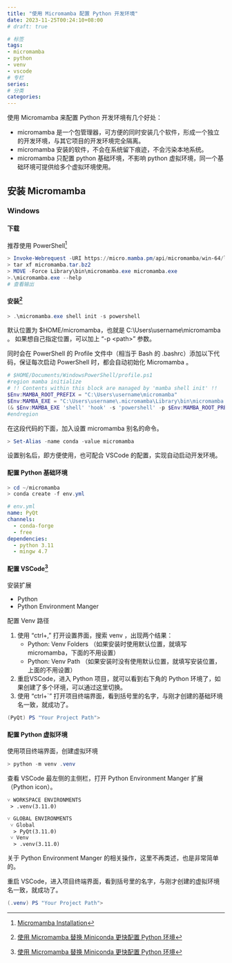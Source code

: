 ```yaml
---
title: "使用 Micromamba 配置 Python 开发环境"
date: 2023-11-25T00:24:10+08:00
# draft: true

# 标签
tags:
- micromamba
- python
- venv
- vscode
# 专栏
series:
# 分类
categories:
---
```


使用 Micromamba 来配置 Python 开发环境有几个好处：
- micromamba 是一个包管理器，可方便的同时安装几个软件，形成一个独立的开发环境，与其它项目的开发环境完全隔离。
- micromamba 安装的软件，不会在系统留下痕迹，不会污染本地系统。
- micromamba 只配置 python 基础环境，不影响 python 虚拟环境，同一个基础环境可提供给多个虚拟环境使用。

## 安装 Micromamba 

### Windows

#### 下载
推荐使用 PowerShell[^1]
```powershell
> Invoke-Webrequest -URI https://micro.mamba.pm/api/micromamba/win-64/latest -OutFile micromamba.tar.bz2
> tar xf micromamba.tar.bz2
> MOVE -Force Library\bin\micromamba.exe micromamba.exe
>.\micromamba.exe --help
# 查看输出
```

#### 安装[^2]
```powershell
> .\micromamba.exe shell init -s powershell
```
默认位置为 $HOME/micromamba，也就是 C:\Users\username\micromamba 。
如果想自己指定位置，可以加上 “-p \<path\>” 参数。

同时会在 PowerShell 的 Profile 文件中（相当于 Bash 的 .bashrc）添加以下代码，保证每次启动 PowerShell 时，都会自动初始化 Micromamba 。
```powershell
# $HOME/Documents/WindowsPowerShell/profile.ps1
#region mamba initialize
# !! Contents within this block are managed by 'mamba shell init' !!
$Env:MAMBA_ROOT_PREFIX = "C:\Users\username\micromamba"
$Env:MAMBA_EXE = "C:\Users\username\.micromamba\Library\bin\micromamba.exe"
(& $Env:MAMBA_EXE 'shell' 'hook' -s 'powershell' -p $Env:MAMBA_ROOT_PREFIX) | Out-String | Invoke-Expression
#endregion
```
在这段代码的下面，加入设置 micromamba 别名的命令。
```powershell
> Set-Alias -name conda -value micromamba
```
设置别名后，即方便使用，也可配合 VSCode 的配置，实现自动启动开发环境。

#### 配置 Python 基础环境
```powershell
> cd ~/micromamba
> conda create -f env.yml
```
```yml
# env.yml
name: PyQt
channels:
  - conda-forge
  - free
dependencies:
  - python 3.11
  - mingw 4.7
```

#### 配置 VSCode[^2]

安装扩展
- Python
- Python Environment Manger

配置 Venv 路径
1. 使用 “ctrl+,” 打开设置界面，搜索 venv ，出现两个结果：
    - Python: Venv Folders （如果安装时使用默认位置，就填写 micromamba，下面的不用设置）
    - Python: Venv Path    （如果安装时没有使用默认位置，就填写安装位置，上面的不用设置）
2. 重启VSCode，进入 Python 项目，就可以看到右下角的 Python 环境了，如果创建了多个环境，可以通过这里切换。
3. 使用 “ctrl+`” 打开项目终端界面，看到括号里的名字，与刚才创建的基础环境名一致，就成功了。
```powershell
(PyQt) PS "Your Project Path">
```

#### 配置 Python 虚拟环境
使用项目终端界面，创建虚拟环境
```powershell
> python -m venv .venv
```
查看 VSCode 最左侧的主侧栏，打开 Python Environment Manger 扩展（Python icon）。
```
˅ WORKSPACE ENVIRONMENTS
 > .venv(3.11.0)

˅ GLOBAL ENVIRONMENTS
 ˅ Global
  > PyQt(3.11.0)
 ˅ Venv
  > .venv(3.11.0)
```
关于 Python Environment Manger 的相关操作，这里不再类述，也是非常简单的。

重启 VSCode，进入项目终端界面，看到括号里的名字，与刚才创建的虚拟环境名一致，就成功了。
```powershell
(.venv) PS "Your Project Path">
```



[^1]:[Micromamba Installation](https://mamba.readthedocs.io/en/latest/installation/micromamba-installation.html#operating-system-package-managers)
[^2]:[使用 Micromamba 替换 Miniconda 更快配置 Python 环境](https://zhuanlan.zhihu.com/p/622346839?utm_id=0)